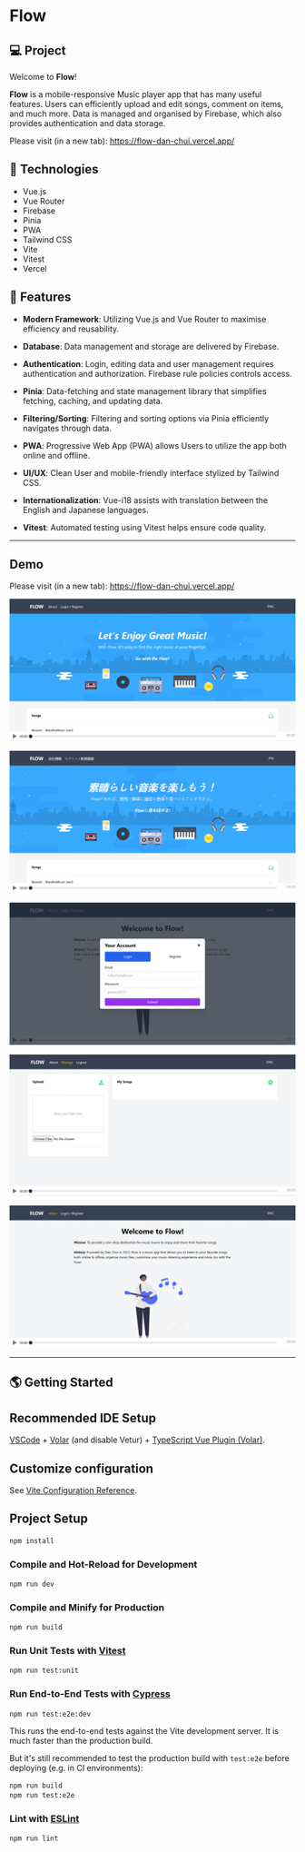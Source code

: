 # Flow

## 💻 Project
Welcome to **Flow**!

**Flow** is a mobile-responsive Music player app that has many useful features. Users can efficiently upload and edit songs, comment on items, and much more. Data is managed and organised by Firebase, which also provides authentication and data storage.

Please visit (in a new tab): https://flow-dan-chui.vercel.app/

## 🚀 Technologies

- Vue.js
- Vue Router
- Firebase
- Pinia
- PWA
- Tailwind CSS
- Vite
- Vitest
- Vercel

## 💫 Features

- **Modern Framework**: Utilizing Vue.js and Vue Router to maximise efficiency and reusability.

- **Database**: Data management and storage are delivered by Firebase.

- **Authentication**: Login, editing data and user management requires authentication and authorization. Firebase rule policies controls access.

- **Pinia**: Data-fetching and state management library that simplifies fetching, caching, and updating data.

- **Filtering/Sorting**: Filtering and sorting options via Pinia efficiently navigates through data.

- **PWA**: Progressive Web App (PWA) allows Users to utilize the app both online and offline.

- **UI/UX**: Clean User and mobile-friendly interface stylized by Tailwind CSS.

- **Internationalization**: Vue-i18 assists with translation between the English and Japanese languages.

- **Vitest**: Automated testing using Vitest helps ensure code quality.

---

## Demo

Please visit (in a new tab): https://flow-dan-chui.vercel.app/

![](/public/assets/img/screenshot1.webp)

![](/public/assets/img/screenshot2.webp)

![](/public/assets/img/screenshot3.webp)

![](/public/assets/img/screenshot4.webp)

![](/public/assets/img/screenshot5.webp)

---

## 🌎 Getting Started

## Recommended IDE Setup

[VSCode](https://code.visualstudio.com/) + [Volar](https://marketplace.visualstudio.com/items?itemName=Vue.volar) (and disable Vetur) + [TypeScript Vue Plugin (Volar)](https://marketplace.visualstudio.com/items?itemName=Vue.vscode-typescript-vue-plugin).

## Customize configuration

See [Vite Configuration Reference](https://vitejs.dev/config/).

## Project Setup

```sh
npm install
```

### Compile and Hot-Reload for Development

```sh
npm run dev
```

### Compile and Minify for Production

```sh
npm run build
```

### Run Unit Tests with [Vitest](https://vitest.dev/)

```sh
npm run test:unit
```

### Run End-to-End Tests with [Cypress](https://www.cypress.io/)

```sh
npm run test:e2e:dev
```

This runs the end-to-end tests against the Vite development server.
It is much faster than the production build.

But it's still recommended to test the production build with `test:e2e` before deploying (e.g. in CI environments):

```sh
npm run build
npm run test:e2e
```

### Lint with [ESLint](https://eslint.org/)

```sh
npm run lint
```
